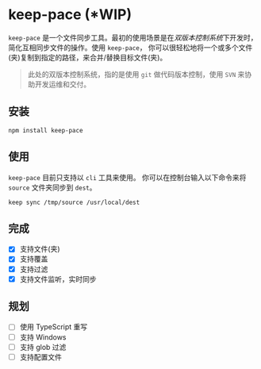 # keep-pace (*WIP)

`keep-pace` 是一个文件同步工具。最初的使用场景是在*双版本控制系统*下开发时，简化互相同步文件的操作。使用 `keep-pace`， 你可以很轻松地将一个或多个文件(夹)复制到指定的路径，来合并/替换目标文件(夹)。

> 此处的双版本控制系统，指的是使用 `git` 做代码版本控制，使用 `SVN` 来协助开发运维和交付。

## 安装

~~~shell
npm install keep-pace
~~~

## 使用

`keep-pace` 目前只支持以 `cli` 工具来使用。
你可以在控制台输入以下命令来将 `source` 文件夹同步到 `dest`。

~~~shell
keep sync /tmp/source /usr/local/dest
~~~

## 完成

- [x] 支持文件(夹)
- [x] 支持覆盖
- [x] 支持过滤
- [x] 支持文件监听，实时同步

## 规划

- [ ] 使用 TypeScript 重写
- [ ] 支持 Windows
- [ ] 支持 glob 过滤
- [ ] 支持配置文件
